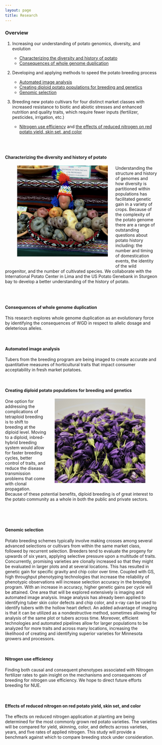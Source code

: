 ```yaml
---
layout: page
title: Research
---
```



### Overview
1. Increasing our understanding of potato genomics, diversity, and evolution
	* [Characterizing the diversity and history of potato](#head1)
	* [Consequences of whole genome duplication](#head2)

2. Developing and applying methods to speed the potato breeding process
	* [Automated image analysis](#head3)
	* [Creating diploid potato populations for breeding and genetics](#head4)
	* [Genomic selection](#head5)

3. Breeding new potato cultivars for four distinct market classes with increased resistance to biotic and abiotic stresses and enhanced nutrition and quality traits, which require fewer inputs (fertilizer, pesticides, irrigation, etc.)
	* [Nitrogen use efficiency](#head6) and [the effects of reduced nitrogen on red potato yield, skin set, and color](#head7) 
<br/>
<br/>

#### <a name="head1"></a>Characterizing the diversity and history of potato


<figure>
<div style="float:left; padding-right: 25px; padding-bottom: 25px">
	<img src="/img/IMG_3507.jpg" width="300" alt="" align="right">
</div></figure>

Understanding the structure and history of genomes and how 
diversity is partitioned within populations has facilitated 
genetic gain in a variety of crops. Because of the complexity 
of the potato genome there are a range of outstanding questions 
about potato history including: the number and timing of domestication
 events, the identity of the wild progenitor, and the number of 
 cultivated species. We collaborate with the International Potato 
 Center in Lima and the US Potato Genebank in Sturgeon bay to develop 
 a better understanding of the history of potato.
 
<br/>
<br/>

#### <a name="head2"></a>Consequences of whole genome duplication
This research explores whole genome duplication as an evolutionary 
force by identifying the consequences of WGD in respect to allelic 
dosage and deleterious alleles. 

<br/>

#### <a name="head3"></a>Automated image analysis
Tubers from the breeding program are being imaged to create accurate 
and quantitative measures of horticultural traits that impact consumer 
acceptability in fresh market potatoes. 

<br/>

#### <a name="head4"></a>Creating diploid potato populations for breeding and genetics


<figure>
<div style="float:right; padding-left: 25px; padding-bottom: 25px">
	<img src="/img/flowers.jpg" width="300" alt="" align="left">
</div></figure>

One option for addressing the complications of tetraploid breeding is 
to shift to breeding at the diploid level. Moving to a diploid, 
inbred-hybrid breeding system would allow for faster breeding cycles, 
better control of traits, and reduce the disease transmission problems 
that come with clonal propagation.  Because of these potential 
benefits, diploid breeding is of great interest to the potato 
community as a whole in both the public and private sectors.  

<br/>
<br/>
<br/>




#### <a name="head5"></a>Genomic selection
Potato breeding schemes typically involve making crosses among several 
advanced selections or cultivars from within the same market class, 
followed by recurrent selection. Breeders tend to evaluate the 
progeny for upwards of six years, applying selective pressure upon 
a multitude of traits. Concurrently, promising varieties are clonally 
increased so that they might be evaluated in larger plots and at 
several locations.  This has resulted in genetic gain for specific 
gravity and chip color over time. Coupled with GS, high throughput 
phenotyping technologies that increase the reliability of phenotypic 
observations will increase selection accuracy in the breeding program. 
With an increase in accuracy, higher genetic gains per cycle will be 
attained. One area that will be explored extensively is imaging and 
automated image analysis. Image analysis has already been applied to 
identifying tuber skin color defects and chip color, and x-ray can be 
used to identify tubers with the hollow heart defect. An added 
advantage of imaging is that it can be utilized as a nondestructive 
method, sometimes allowing for analysis of the same plot or tubers 
across time. Moreover, efficient technologies and automated pipelines 
allow for larger populations to be analyzed for more traits and across 
many locations, increasing the likelihood of creating and identifying 
superior varieties for Minnesota growers and processors.

<br/>


#### <a name="head6"></a>Nitrogen use efficiency
Finding both causal and consequent phenotypes associated with Nitrogen 
fertilizer rates to gain insight on the mechanisms and consequences 
of breeding for nitrogen use efficiency.  We hope to direct future 
efforts breeding for NUE.  

<br/>


#### <a name="head7"></a>Effects of reduced nitrogen on red potato yield, skin set, and color
The effects on reduced nitrogen application at planting are being 
determined for the most commonly grown red potato varieties. The 
varieties will be compared for yield, skinning, color, and defects 
across varieties, years, and five rates of applied nitrogen. This 
study will provide a benchmark against which to compare breeding 
stock under consideration.
